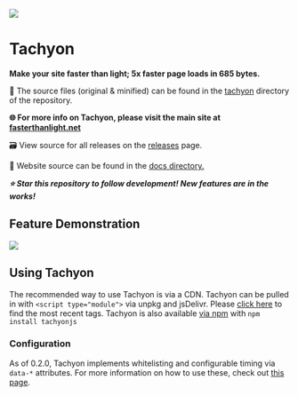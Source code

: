 ![](https://raw.githubusercontent.com/weebney/tachyon/main/docs/res/favicon.svg)

# Tachyon

**Make your site faster than light; 5x faster page loads in 685 bytes.**

🧰 The source files (original & minified) can be found in the [tachyon](https://github.com/weebney/tachyon/blob/main/tachyon/) directory of the repository.

**🌐 For more info on Tachyon, please visit the main site at [fasterthanlight.net](https://fasterthanlight.net)**

🗃 View source for all releases on the [releases](https://github.com/weebney/tachyon/releases) page.

📌 Website source can be found in the [docs directory.](https://github.com/weebney/tachyon/tree/main/docs) 

***⭐ Star this repository to follow development! New features are in the works!***

## Feature Demonstration

![](https://github.com/weebney/tachyon/blob/main/docs/public/tachyonDemo.gif?raw=true)

## Using Tachyon

The recommended way to use Tachyon is via a CDN. Tachyon can be pulled in with `<script type="module">` via unpkg and jsDelivr. Please [click here](https://fasterthanlight.net/) to find the most recent tags. Tachyon is also available [via npm](https://www.npmjs.com/package/tachyonjs) with `npm install tachyonjs`

### Configuration

As of 0.2.0, Tachyon implements whitelisting and configurable timing via `data-*` attributes. For more information on how to use these, check out [this page](https://fasterthanlight.net/#advanced-configuration).
